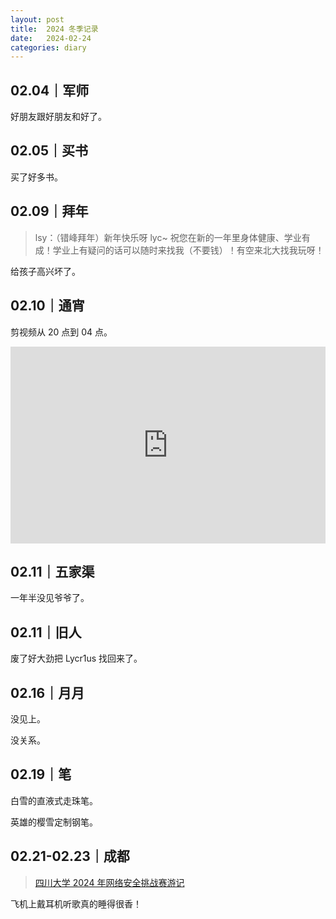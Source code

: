 ```yaml
---
layout: post
title:  2024 冬季记录
date:   2024-02-24
categories: diary
---
```


## 02.04｜军师

好朋友跟好朋友和好了。

## 02.05｜买书

买了好多书。

## 02.09｜拜年

>   lsy：（错峰拜年）新年快乐呀 lyc~ 祝您在新的一年里身体健康、学业有成！学业上有疑问的话可以随时来找我（不要钱）！有空来北大找我玩呀！

给孩子高兴坏了。

## 02.10｜通宵

剪视频从 20 点到 04 点。

<div class="iframe-wrapper" style="position: relative; padding-bottom: 62.5%"><iframe src="https://player.bilibili.com/player.html?aid=1950336695&bvid=BV1ZC411z7Sb&cid=1435800573&p=1" scrolling="no" border="0" frameborder="no" framespacing="0" allowfullscreen="true" style="position: absolute; top: 0; left: 0; width: 100%; height: 100%;"> </iframe></div>

## 02.11｜五家渠

一年半没见爷爷了。

## 02.11｜旧人

废了好大劲把 Lycr1us 找回来了。

## 02.16｜月月

没见上。

没关系。

## 02.19｜笔

白雪的直液式走珠笔。

英雄的樱雪定制钢笔。

## 02.21-02.23｜成都

>   [四川大学 2024 年网络安全挑战赛游记](https://blog.lyccrius.site/diary/scu-2024)

飞机上戴耳机听歌真的睡得很香！